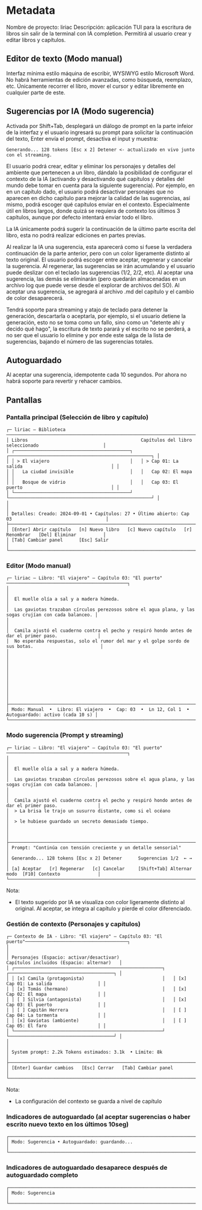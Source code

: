 # Metadata
Nombre de proyecto: liriac
Descripción: aplicación TUI para la escritura de libros sin salir de la terminal con IA completion. Permitirá al usuario crear y editar libros y capítulos.

## Editor de texto (Modo manual)
Interfaz mínima estilo máquina de escribir, WYSIWYG estilo Microsoft Word. No habrá herramientas de edición avanzadas, como búsqueda, reemplazo, etc. Únicamente recorrer el libro, mover el cursor y editar libremente en cualquier parte de este.

## Sugerencias por IA (Modo sugerencia)
Activada por Shift+Tab, desplegará un diálogo de prompt en la parte infeior de la interfaz y el usuario ingresará su prompt para solicitar la continuación del texto, Enter envía el prompt, desactiva el input y muestra:

```
Generando... 128 tokens [Esc x 2] Detener <- actualizado en vivo junto con el streaming.
```

El usuario podrá crear, editar y eliminar los personajes y detalles del ambiente que pertenecen a un libro, dándalo la posibilidad de configurar el contexto de la IA (activando y desactivando qué capítulos y detalles del mundo debe tomar en cuenta para la siguiente sugerencia). Por ejemplo, en en un capítulo dado, el usuario podrá desactivar personajes que no aparecen en dicho capítulo para mejorar la calidad de las sugerencias, así mismo, podrá escoger qué capítulos enviar en el contexto. Especialmente útil en libros largos, donde quizá se requiera de contexto los últimos 3 capítulos, aunque por defecto intentará enviar todo el libro.

La IA únicamente podrá sugerir la continuación de la último parte escrita del libro, esta no podrá realizar ediciones en partes previas.

Al realizar la IA una sugerencia, esta aparecerá como si fuese la verdadera continuación de la parte anterior, pero con un color ligeramente distinto al texto original. El usuario podrá escoger entre aceptar, regenerar y cancelar la sugerencia. Al regenerar, las sugerencias se irán acumulando y el usuario puede deslizar con el teclado las sugerencias (1/2, 2/2, etc). Al aceptar una sugerencia, las demás se eliminarán (pero quedarán almacenadas en un archivo log que puede verse desde el explorar de archivos del SO). Al aceptar una sugerencia, se agregará al archivo .md del capítulo y el cambio de color desaparecerá.

Tendrá soporte para streaming y atajo de teclado para detener la generación, descartarla o aceptarla, por ejemplo, si el usuario detiene la generación, esto no se toma como un fallo, sino como un "detente ahí y decido qué hago", la escritura de texto parará y el escrito no se perderá, a no ser que el usuario lo elimine y por ende este salga de la lista de sugerencias, bajando el número de las sugerencias totales.

## Autoguardado
Al aceptar una sugerencia, idempotente cada 10 segundos. Por ahora no habrá soporte para revertir y rehacer cambios.

## Pantallas

### Pantalla principal (Selección de libro y capítulo)
```
┌─ liriac — Biblioteca ───────────────────────────────────────────────────────────────────────────────────┐
│ Libros                                          Capítulos del libro seleccionado                        │
│ ┌───────────────────────────────────────────┐   ┌─────────────────────────────────────────────────────┐ │
│ │ > El viajero                              │   │ > Cap 01: La salida                                 │ │
│ │   La ciudad invisible                     │   │   Cap 02: El mapa                                   │ │
│ │   Bosque de vidrio                        │   │   Cap 03: El puerto                                 │ │
│ └───────────────────────────────────────────┘   └─────────────────────────────────────────────────────┘ │
│                                                                                                         │
│ Detalles: Creado: 2024-09-01 • Capítulos: 27 • Último abierto: Cap 03                                   │
├─────────────────────────────────────────────────────────────────────────────────────────────────────────┤
│ [Enter] Abrir capítulo   [n] Nuevo libro   [c] Nuevo capítulo   [r] Renombrar   [Del] Eliminar          │
│ [Tab] Cambiar panel      [Esc] Salir                                                                    │
└─────────────────────────────────────────────────────────────────────────────────────────────────────────┘
```

### Editor (Modo manual)
```
┌─ liriac — Libro: "El viajero" — Capítulo 03: "El puerto" ─────────────────────────────────────────────┐
│                                                                                                       │
│  El muelle olía a sal y a madera húmeda.                                                              │
│  Las gaviotas trazaban círculos perezosos sobre el agua plana, y las sogas crujían con cada balanceo. │
│                                                                                                       │
│  Camila ajustó el cuaderno contra el pecho y respiró hondo antes de dar el primer paso.               │
│  No esperaba respuestas, solo el rumor del mar y el golpe sordo de sus botas.                         │
│                                                                                                       │
│                                                                                                       │
│                                                                                                       │
│                                                                                                       │
│                                                                                                       │
├───────────────────────────────────────────────────────────────────────────────────────────────────────┤
│ Modo: Manual  •  Libro: El viajero  •  Cap: 03  •  Ln 12, Col 1  •  Autoguardado: activo (cada 10 s) │
└───────────────────────────────────────────────────────────────────────────────────────────────────────┘
```

### Modo sugerencia (Prompt y streaming)
```
┌─ liriac — Libro: "El viajero" — Capítulo 03: "El puerto" ─────────────────────────────────────────────┐
│                                                                                                       │
│  El muelle olía a sal y a madera húmeda.                                                              │
│  Las gaviotas trazaban círculos perezosos sobre el agua plana, y las sogas crujían con cada balanceo. │
│                                                                                                       │
│  Camila ajustó el cuaderno contra el pecho y respiró hondo antes de dar el primer paso.               │
│  > La brisa le trajo un susurro distante, como si el océano                                           │
│  > le hubiese guardado un secreto demasiado tiempo.                                                   │
│                                                                                                       │
├───────────────────────────────────────────────────────────────────────────────────────────────────────┤
│ Prompt: "Continúa con tensión creciente y un detalle sensorial"                                       │
│ Generando... 128 tokens [Esc x 2] Detener      Sugerencias 1/2  ← →                                   │
│ [a] Aceptar   [r] Regenerar   [c] Cancelar     [Shift+Tab] Alternar modo  [F10] Contexto              │
└───────────────────────────────────────────────────────────────────────────────────────────────────────┘
```
Nota:
- El texto sugerido por IA se visualiza con color ligeramente distinto al original. Al aceptar, se integra al capítulo y pierde el color diferenciado.

### Gestión de contexto (Personajes y capítulos)
```
┌─ Contexto de IA - Libro: "El viajero" — Capítulo 03: "El puerto"──────────────────────────────────────┐
│                                                                                                       │
│ Personajes (Espacio: activar/desactivar)                    Capítulos incluidos (Espacio: alternar)   │
│ ┌───────────────────────────────────────────────────────┐   ┌───────────────────────────────────────┐ │
│ │ [x] Camila (protagonista)                             │   │ [x] Cap 01: La salida                 │ │
│ │ [x] Tomás (hermano)                                   │   │ [x] Cap 02: El mapa                   │ │
│ │ [ ] Silvia (antagonista)                              │   │ [x] Cap 03: El puerto                 │ │
│ │ [ ] Capitán Herrera                                   │   │ [ ] Cap 04: La tormenta               │ │
│ │ [x] Gaviotas (ambiente)                               │   │ [ ] Cap 05: El faro                   │ │
│ └───────────────────────────────────────────────────────┘   └───────────────────────────────────────┘ │
│                                                                                                       │
│ System prompt: 2.2k Tokens estimados: 3.1k  • Límite: 8k                                              │
├───────────────────────────────────────────────────────────────────────────────────────────────────────┤
│ [Enter] Guardar cambios   [Esc] Cerrar   [Tab] Cambiar panel                                          │
└───────────────────────────────────────────────────────────────────────────────────────────────────────┘
```
Nota:
- La configuración del contexto se guarda a nivel de capítulo

### Indicadores de autoguardado (al aceptar sugerencias o haber escrito nuevo texto en los últimos 10seg)
```
┌───────────────────────────────────────────────────────────────────────────────────────────────────────┐
│ Modo: Sugerencia • Autoguardado: guardando...                                                         │
└───────────────────────────────────────────────────────────────────────────────────────────────────────┘
```

### Indicadores de autoguardado desaparece después de autoguardado completo
```
┌───────────────────────────────────────────────────────────────────────────────────────────────────────┐
│ Modo: Sugerencia                                                                                      │
└───────────────────────────────────────────────────────────────────────────────────────────────────────┘
```